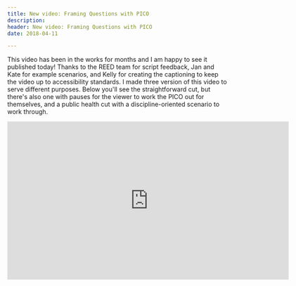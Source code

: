 ```yaml
---
title: New video: Framing Questions with PICO
description:  
header: New video: Framing Questions with PICO
date: 2018-04-11

---
```

This video has been in the works for months and I am happy to see it published today! Thanks to the REED team for script feedback, Jan and Kate for example scenarios, and Kelly for creating the captioning to keep the video up to accessibility standards. I made three version of this video to serve different purposes. Below you'll see the straightforward cut, but there's also one with pauses for the viewer to work the PICO out for themselves, and a public health cut with a discipline-oriented scenario to work through.
  

  <div class="video-responsive"><iframe src="https://player.vimeo.com/video/264307927?title=0&byline=0&portrait=0" width="640" height="360" frameborder="0" webkitallowfullscreen mozallowfullscreen allowfullscreen></iframe></div>
